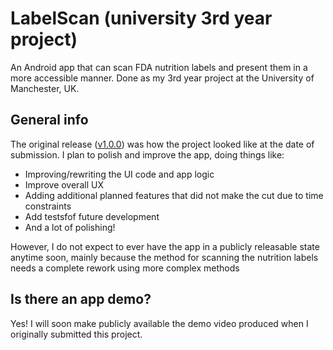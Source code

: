 # LabelScan (university 3rd year project)

An Android app that can scan FDA nutrition labels and present them in a more accessible manner. Done as my 3rd year project at the University of Manchester, UK.

## General info

The original release ([v1.0.0](https://github.com/cumartinal/labelscan/releases/tag/v1.0.0)) was how the project looked like at the date of submission. I plan to polish and improve the app, doing things like:

* Improving/rewriting the UI code and app logic
* Improve overall UX
* Adding additional planned features that did not make the cut due to time constraints
* Add testsfof future development
* And a lot of polishing!

However, I do not expect to ever have the app in a publicly releasable state anytime soon, mainly because the method for scanning the nutrition labels needs a complete rework using more complex methods

## Is there an app demo?

Yes! I will soon make publicly available the demo video produced when I originally submitted this project. 
